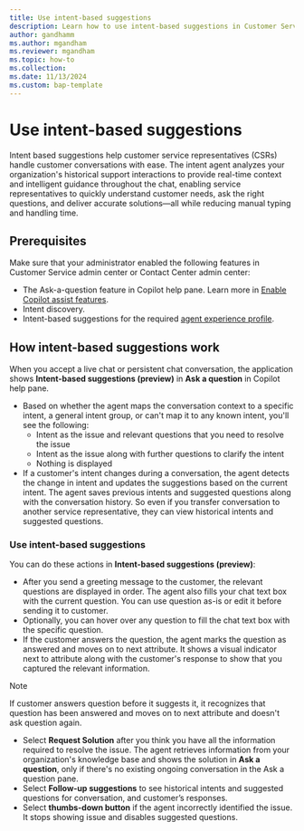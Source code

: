 ```yaml
---
title: Use intent-based suggestions
description: Learn how to use intent-based suggestions in Customer Service admin center or Contact Center admin center to help customer service representatives handle customer conversations with ease.
author: gandhamm
ms.author: mgandham
ms.reviewer: mgandham
ms.topic: how-to 
ms.collection: 
ms.date: 11/13/2024
ms.custom: bap-template 
---
```



# Use intent-based suggestions

Intent based suggestions help customer service representatives (CSRs) handle customer conversations with ease. The intent agent analyzes your organization's historical support interactions to provide real-time context and intelligent guidance throughout the chat, enabling service representatives to quickly understand customer needs, ask the right questions, and deliver accurate solutions—all while reducing manual typing and handling time.

## Prerequisites

Make sure that your administrator enabled the following features in Customer Service admin center or Contact Center admin center:
- The Ask-a-question feature in Copilot help pane. Learn more in [Enable Copilot assist features](copilot-enable-help-pane.md).
- Intent discovery.
- Intent-based suggestions for the required [agent experience profile](/dynamics365/customer-service/administer/create-agent-experience-profile). 

## How intent-based suggestions work

When you accept a live chat or persistent chat conversation, the application shows **Intent-based suggestions (preview)** in **Ask a question** in Copilot help pane. 

- Based on whether the agent maps the conversation context to a specific intent, a general intent group, or can't map it to any known intent, you'll see the following:
   - Intent as the issue and relevant questions that you need to resolve the issue
   - Intent as the issue along with further questions to clarify the intent
   - Nothing is displayed 
- If a customer's intent changes during a conversation, the agent detects the change in intent and updates the suggestions based on the current intent. The agent saves previous intents and suggested questions along with the conversation history. So even if you transfer conversation to another service representative, they can view historical intents and suggested questions.
  
### Use intent-based suggestions

You can do these actions in **Intent-based suggestions (preview)**:

- After you send a greeting message to the customer, the relevant questions are displayed in order. The agent also fills your chat text box with the current question. You can use question as-is or edit it before sending it to customer. 
- Optionally, you can hover over any question to fill the chat text box with the specific question. 
- If the customer answers the question, the agent marks the question as answered and moves on to next attribute. It shows a visual indicator next to attribute along with the customer's response to show that you captured the relevant information.
 > [!NOTE]
 > If customer answers question before it suggests it, it recognizes that question has been answered and moves on to next attribute and doesn't ask question again.
- Select **Request Solution** after you think you have all the information required to resolve the issue. The agent retrieves information from your organization's knowledge base and shows the solution in **Ask a question**, only if there's no existing ongoing conversation in the Ask a question pane.
- Select **Follow-up suggestions** to see historical intents and suggested questions for conversation, and customer’s responses.
- Select **thumbs-down button** if the agent incorrectly identified the issue. It stops showing issue and disables suggested questions.



